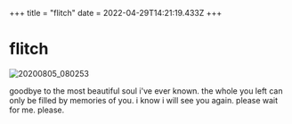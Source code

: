 +++
title = "flitch"
date = 2022-04-29T14:21:19.433Z
+++

# flitch

![20200805_080253](https://user-images.githubusercontent.com/54276371/166123871-e43d1426-99bd-4a00-b37a-a541e1bf1800.jpg)

goodbye to the most beautiful soul i've ever known. the whole you left can only be filled by memories of you. i know i will see you again. please wait for me. please.
